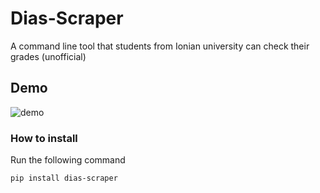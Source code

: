 # Dias-Scraper
A command line tool that students from Ionian university can check their grades (unofficial)

## Demo
![demo](https://github.com/user-attachments/assets/08293507-3da3-4df1-835e-993a1d8d5fec)

### How to install
Run the following command
```bash
pip install dias-scraper
```



